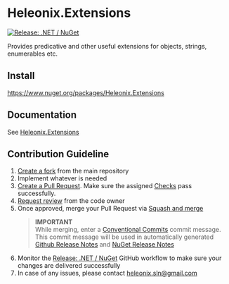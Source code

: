 # Heleonix.Extensions

[![Release: .NET / NuGet](https://github.com/Heleonix/Heleonix.Extensions/actions/workflows/release-net-nuget.yml/badge.svg)](https://github.com/Heleonix/Heleonix.Extensions/actions/workflows/release-net-nuget.yml)

Provides predicative and other useful extensions for objects, strings, enumerables etc.

## Install

https://www.nuget.org/packages/Heleonix.Extensions

## Documentation

See [Heleonix.Extensions](https://heleonix.github.io/docs/Heleonix.Extensions)

## Contribution Guideline

1. [Create a fork](https://github.com/Heleonix/Heleonix.Extensions/fork) from the main repository
2. Implement whatever is needed
3. [Create a Pull Request](https://docs.github.com/en/pull-requests/collaborating-with-pull-requests/proposing-changes-to-your-work-with-pull-requests/creating-a-pull-request-from-a-fork).
   Make sure the assigned [Checks](https://github.com/Heleonix/Heleonix.Extensions/actions/workflows/pr-net.yml) pass successfully.
4. [Request review](https://docs.github.com/en/pull-requests/collaborating-with-pull-requests/proposing-changes-to-your-work-with-pull-requests/requesting-a-pull-request-review) from the code owner
5. Once approved, merge your Pull Request via [Squash and merge](https://docs.github.com/en/pull-requests/collaborating-with-pull-requests/incorporating-changes-from-a-pull-request/about-pull-request-merges#squash-and-merge-your-commits)
   > **IMPORTANT**  
   > While merging, enter a [Conventional Commits](https://www.conventionalcommits.org/) commit message.
   > This commit message will be used in automatically generated [Github Release Notes](https://github.com/Heleonix/Heleonix.Extensions/releases)
   > and [NuGet Release Notes](https://www.nuget.org/packages/Heleonix.Extensions/#releasenotes-body-tab)
6. Monitor the [Release: .NET / NuGet](https://github.com/Heleonix/Heleonix.Extensions/actions/workflows/release-net-nuget.yml)
   GitHub workflow to make sure your changes are delivered successfully
7. In case of any issues, please contact [heleonix.sln@gmail.com](mailto:heleonix.sln@gmail.com)
